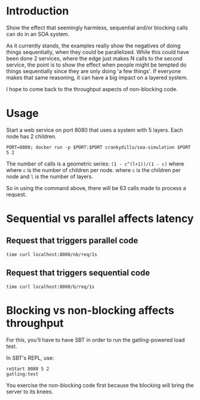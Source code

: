 # Introduction

Show the effect that seemingly harmless, sequential and/or blocking calls can
do in an SOA system.

As it currently stands, the examples really show the negatives of doing things
sequentially, when they could be parallelized.  While this could have been done
2 services, where the edge just makes N calls to the second service, the point
is to show the effect when people might be tempted do things sequentially since
they are only doing 'a few things'.  If everyone makes that same reasoning, it
can have a big impact on a layered system.

I hope to come back to the throughput aspects of non-blocking code.

# Usage

Start a web service on port 8080 that uses a system with 5 layers.  Each node
has 2 children.

```
PORT=8080; docker run -p $PORT:$PORT crankydillo/soa-simulation $PORT 5 2
```

The number of calls is a geometric series: `(1 - c^(l+1))/(1 - c)` where where
`c` is the number of children per node.   where `c` is the children per node
and `l` is the number of layers.  

So in using the command above, there will be 63 calls made to process a
request.

# Sequential vs parallel affects latency

## Request that triggers parallel code

```
time curl localhost:8080/nb/req/1s
```

## Request that triggers sequential code

```
time curl localhost:8080/b/req/1s
```

# Blocking vs non-blocking affects throughput

For this, you'll have to have SBT in order to run the gatling-powered load
test.

In SBT's REPL, use:

```
reStart 8080 5 2
gatling:test
```

You exercise the non-blocking code first because the blocking will bring the
server to its knees.
